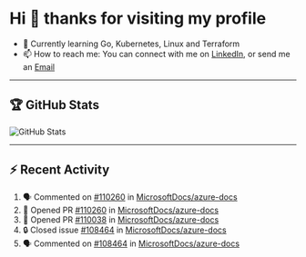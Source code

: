 # Hi 👋 thanks for visiting my profile

- 🌱 Currently learning Go, Kubernetes, Linux and Terraform
- 📫 How to reach me: You can connect with me on [LinkedIn](https://www.linkedin.com/in/thepaulmacca/), or send me an [Email](mailto:pm@thepaulmacca.com)

---

## :trophy: GitHub Stats

![GitHub Stats](https://github-readme-stats.vercel.app/api?username=thepaulmacca&count_private=true&show_icons=true&theme=dark)

---

## :zap: Recent Activity

<!--START_SECTION:activity-->
1. 🗣 Commented on [#110260](https://github.com/MicrosoftDocs/azure-docs/issues/110260) in [MicrosoftDocs/azure-docs](https://github.com/MicrosoftDocs/azure-docs)
2. 💪 Opened PR [#110260](https://github.com/MicrosoftDocs/azure-docs/pull/110260) in [MicrosoftDocs/azure-docs](https://github.com/MicrosoftDocs/azure-docs)
3. 💪 Opened PR [#110038](https://github.com/MicrosoftDocs/azure-docs/pull/110038) in [MicrosoftDocs/azure-docs](https://github.com/MicrosoftDocs/azure-docs)
4. 🔒 Closed issue [#108464](https://github.com/MicrosoftDocs/azure-docs/issues/108464) in [MicrosoftDocs/azure-docs](https://github.com/MicrosoftDocs/azure-docs)
5. 🗣 Commented on [#108464](https://github.com/MicrosoftDocs/azure-docs/issues/108464) in [MicrosoftDocs/azure-docs](https://github.com/MicrosoftDocs/azure-docs)
<!--END_SECTION:activity-->
